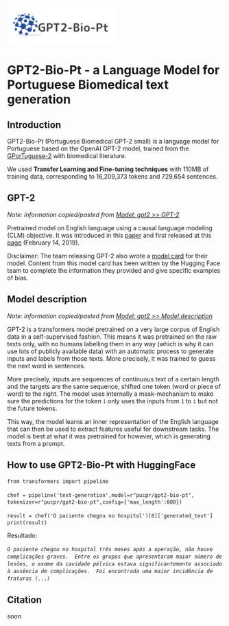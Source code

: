 <img src="./img/logo-gpt2-bio-pt.png" alt="Logo GPT2-Bio-Pt">

# GPT2-Bio-Pt - a Language Model for Portuguese Biomedical text generation

## Introduction

GPT2-Bio-Pt (Portuguese Biomedical GPT-2 small) is a language model for Portuguese based on the OpenAI GPT-2 model, trained from the [GPorTuguese-2](https://huggingface.co/pierreguillou/gpt2-small-portuguese/) with biomedical literature.

We used **Transfer Learning and Fine-tuning techniques** with 110MB of training data, corresponding to 16,209,373 tokens and 729,654 sentences. 

## GPT-2 

*Note: information copied/pasted from [Model: gpt2 >> GPT-2](https://huggingface.co/gpt2#gpt-2)*

Pretrained model on English language using a causal language modeling (CLM) objective. It was introduced in this [paper](https://d4mucfpksywv.cloudfront.net/better-language-models/language_models_are_unsupervised_multitask_learners.pdf) and first released at this [page](https://openai.com/blog/better-language-models/) (February 14, 2019).

Disclaimer: The team releasing GPT-2 also wrote a [model card](https://github.com/openai/gpt-2/blob/master/model_card.md) for their model. Content from this model card has been written by the Hugging Face team to complete the information they provided and give specific examples of bias.

## Model description

*Note: information copied/pasted from [Model: gpt2 >> Model description](https://huggingface.co/gpt2#model-description)*

GPT-2 is a transformers model pretrained on a very large corpus of English data in a self-supervised fashion. This means it was pretrained on the raw texts only, with no humans labelling them in any way (which is why it can use lots of publicly available data) with an automatic process to generate inputs and labels from those texts. More precisely, it was trained to guess the next word in sentences.

More precisely, inputs are sequences of continuous text of a certain length and the targets are the same sequence, shifted one token (word or piece of word) to the right. The model uses internally a mask-mechanism to make sure the predictions for the token `i` only uses the inputs from `1` to `i` but not the future tokens.

This way, the model learns an inner representation of the English language that can then be used to extract features useful for downstream tasks. The model is best at what it was pretrained for however, which is generating texts from a prompt.

## How to use GPT2-Bio-Pt with HuggingFace

```
from transformers import pipeline

chef = pipeline('text-generation',model=r"pucpr/gpt2-bio-pt", tokenizer=r"pucpr/gpt2-bio-pt",config={'max_length':800})

result = chef('O paciente chegou no hospital')[0]['generated_text']
print(result)

```

Resultado:

*```O paciente chegou no hospital três meses após a operação, não houve complicações graves.  Entre os grupos que apresentaram maior número de lesões, o exame da cavidade pélvica estava significantemente associado à ausência de complicações.  Foi encontrada uma maior incidência de fraturas (...)```*


## Citation
*soon*
